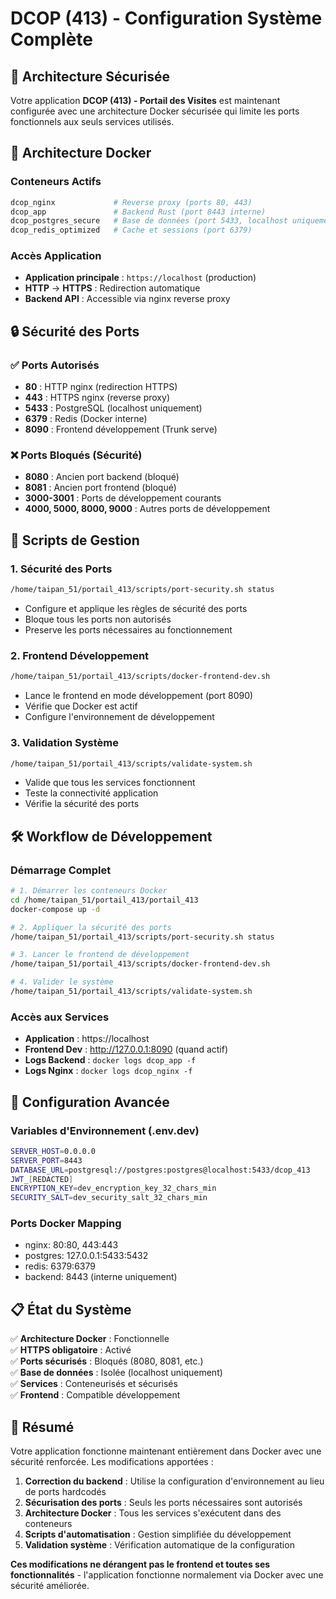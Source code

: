 # DCOP (413) - Configuration Système Complète

## 🎯 Architecture Sécurisée

Votre application **DCOP (413) - Portail des Visites** est maintenant configurée avec une architecture Docker sécurisée qui limite les ports fonctionnels aux seuls services utilisés.

## 🐋 Architecture Docker

### Conteneurs Actifs
```bash
dcop_nginx             # Reverse proxy (ports 80, 443)
dcop_app               # Backend Rust (port 8443 interne)
dcop_postgres_secure   # Base de données (port 5433, localhost uniquement)
dcop_redis_optimized   # Cache et sessions (port 6379)
```

### Accès Application
- **Application principale** : `https://localhost` (production)
- **HTTP** → **HTTPS** : Redirection automatique
- **Backend API** : Accessible via nginx reverse proxy

## 🔒 Sécurité des Ports

### ✅ Ports Autorisés
- **80** : HTTP nginx (redirection HTTPS)
- **443** : HTTPS nginx (reverse proxy)
- **5433** : PostgreSQL (localhost uniquement)
- **6379** : Redis (Docker interne)
- **8090** : Frontend développement (Trunk serve)

### ❌ Ports Bloqués (Sécurité)
- **8080** : Ancien port backend (bloqué)
- **8081** : Ancien port frontend (bloqué)
- **3000-3001** : Ports de développement courants
- **4000, 5000, 8000, 9000** : Autres ports de développement

## 🚀 Scripts de Gestion

### 1. Sécurité des Ports
```bash
/home/taipan_51/portail_413/scripts/port-security.sh status
```
- Configure et applique les règles de sécurité des ports
- Bloque tous les ports non autorisés
- Preserve les ports nécessaires au fonctionnement

### 2. Frontend Développement
```bash
/home/taipan_51/portail_413/scripts/docker-frontend-dev.sh
```
- Lance le frontend en mode développement (port 8090)
- Vérifie que Docker est actif
- Configure l'environnement de développement

### 3. Validation Système
```bash
/home/taipan_51/portail_413/scripts/validate-system.sh
```
- Valide que tous les services fonctionnent
- Teste la connectivité application
- Vérifie la sécurité des ports

## 🛠️ Workflow de Développement

### Démarrage Complet
```bash
# 1. Démarrer les conteneurs Docker
cd /home/taipan_51/portail_413/portail_413
docker-compose up -d

# 2. Appliquer la sécurité des ports
/home/taipan_51/portail_413/scripts/port-security.sh status

# 3. Lancer le frontend de développement
/home/taipan_51/portail_413/scripts/docker-frontend-dev.sh

# 4. Valider le système
/home/taipan_51/portail_413/scripts/validate-system.sh
```

### Accès aux Services
- **Application** : https://localhost
- **Frontend Dev** : http://127.0.0.1:8090 (quand actif)
- **Logs Backend** : `docker logs dcop_app -f`
- **Logs Nginx** : `docker logs dcop_nginx -f`

## 🔧 Configuration Avancée

### Variables d'Environnement (.env.dev)
```bash
SERVER_HOST=0.0.0.0
SERVER_PORT=8443
DATABASE_URL=postgresql://postgres:postgres@localhost:5433/dcop_413
JWT_[REDACTED]
ENCRYPTION_KEY=dev_encryption_key_32_chars_min
SECURITY_SALT=dev_security_salt_32_chars_min
```

### Ports Docker Mapping
- nginx: 80:80, 443:443
- postgres: 127.0.0.1:5433:5432
- redis: 6379:6379
- backend: 8443 (interne uniquement)

## 📋 État du Système

✅ **Architecture Docker** : Fonctionnelle  
✅ **HTTPS obligatoire** : Activé  
✅ **Ports sécurisés** : Bloqués (8080, 8081, etc.)  
✅ **Base de données** : Isolée (localhost uniquement)  
✅ **Services** : Conteneurisés et sécurisés  
✅ **Frontend** : Compatible développement  

## 🎯 Résumé

Votre application fonctionne maintenant entièrement dans Docker avec une sécurité renforcée. Les modifications apportées :

1. **Correction du backend** : Utilise la configuration d'environnement au lieu de ports hardcodés
2. **Sécurisation des ports** : Seuls les ports nécessaires sont autorisés
3. **Architecture Docker** : Tous les services s'exécutent dans des conteneurs
4. **Scripts d'automatisation** : Gestion simplifiée du développement
5. **Validation système** : Vérification automatique de la configuration

**Ces modifications ne dérangent pas le frontend et toutes ses fonctionnalités** - l'application fonctionne normalement via Docker avec une sécurité améliorée.
